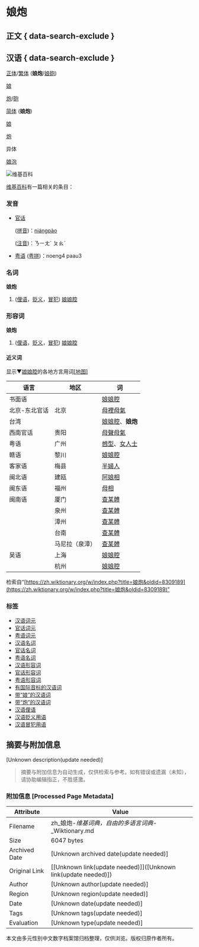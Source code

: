 # 娘炮

## 正文 { data-search-exclude }


## 汉语 { data-search-exclude }

[正体](/wiki/%E6%AD%A3%E9%AB%94 "正体")/[繁体](/wiki/%E7%B9%81%E9%AB%94 "繁体") (**娘炮**/[娘砲](#漢語))

[娘](/wiki/%E5%A8%98#漢語 "娘")

[炮](/wiki/%E7%82%AE#漢語 "炮")/[砲](/wiki/%E7%A0%B2#漢語 "砲")

[简体](/wiki/%E7%B0%A1%E9%AB%94 "简体") (**娘炮**)

[娘](/wiki/%E5%A8%98#漢語 "娘")

[炮](/wiki/%E7%82%AE#漢語 "炮")

异体

[娘泡](/w/index.php?title=%E5%A8%98%E6%B3%A1&action=edit&redlink=1 "娘泡（页面不存在）")

![维基百科](//upload.wikimedia.org/wikipedia/commons/thumb/6/63/Wikipedia-logo.png/32px-Wikipedia-logo.png)

[维基百科](https://zh.wikipedia.org/wiki/zh:%E5%A8%98%E7%82%AE "w:zh:娘炮")有一篇相关的条目：

### 发音

-   [官话](https://zh.wikipedia.org/wiki/%E5%AE%98%E8%A9%B1 "w:官话")
    
    ([拼音](https://zh.wikipedia.org/wiki/%E6%BC%A2%E8%AA%9E%E6%8B%BC%E9%9F%B3 "w:汉语拼音"))：[niángpào](/wiki/ni%C3%A1ngp%C3%A0o "niángpào")
    
    ([注音](https://zh.wikipedia.org/wiki/%E6%B3%A8%E9%9F%B3%E7%AC%A6%E8%99%9F "w:注音符号"))：ㄋㄧㄤˊ ㄆㄠˋ

-   [粤语](https://zh.wikipedia.org/wiki/%E7%B2%B5%E8%AA%9E "w:粤语") ([粤拼](https://zh.wikipedia.org/wiki/%E9%A6%99%E6%B8%AF%E8%AA%9E%E8%A8%80%E5%AD%B8%E5%AD%B8%E6%9C%83%E7%B2%B5%E8%AA%9E%E6%8B%BC%E9%9F%B3%E6%96%B9%E6%A1%88 "w:香港语言学学会粤语拼音方案"))：noeng4 paau3

### 名词

**娘炮**

1.  ([俚语](/wiki/Appendix:Glossary#俚語 "Appendix:Glossary")，[贬义](/wiki/%E8%B2%B6%E7%BE%A9 "贬义")，[冒犯](/wiki/Appendix:Glossary#冒犯 "Appendix:Glossary")) [娘娘腔](/wiki/%E5%A8%98%E5%A8%98%E8%85%94 "娘娘腔")

### 形容词

**娘炮**

1.  ([俚语](/wiki/Appendix:Glossary#俚語 "Appendix:Glossary")，[贬义](/wiki/%E8%B2%B6%E7%BE%A9 "贬义")，[冒犯](/wiki/Appendix:Glossary#冒犯 "Appendix:Glossary")) [娘娘腔](/wiki/%E5%A8%98%E5%A8%98%E8%85%94 "娘娘腔")

#### 近义词

显示▼[娘娘腔](/wiki/%E5%A8%98%E5%A8%98%E8%85%94#漢語 "娘娘腔")的各地方言用词[[地图]](/wiki/Template:Zh-dial-map/%E5%A8%98%E5%A8%98%E8%85%94 "Template:Zh-dial-map/娘娘腔")

| 语言     | 地区 | 词               |
| -------- | ---- | ---------------- |
| 书面语   |      | [娘娘腔](/wiki/%E5%A8%98%E5%A8%98%E8%85%94#漢語 "娘娘腔") |
| 北京-东北官话 | 北京 | [母裡母氣](/w/index.php?title=%E6%AF%8D%E8%A3%A1%E6%AF%8D%E6%B0%A3&action=edit&redlink=1 "母裡母氣（页面不存在）") |
| 台湾     |      | [娘娘腔](/wiki/%E5%A8%98%E5%A8%98%E8%85%94#漢語 "娘娘腔")、**娘炮** |
| 西南官话 | 贵阳 | [母聲母氣](/w/index.php?title=%E6%AF%8D%E8%81%B2%E6%AF%8D%E6%B0%A3&action=edit&redlink=1 "母聲母氣（页面不存在）") |
| 粤语     | 广州 | [乸型](/wiki/%E4%B9%B8%E5%9E%8B#漢語 "乸型")、[女人士](/w/index.php?title=%E5%A5%B3%E4%BA%BA%E5%A3%AB&action=edit&redlink=1 "女人士（页面不存在）") |
| 赣语     | 黎川 | [娘娘腔](/wiki/%E5%A8%98%E5%A8%98%E8%85%94#漢語 "娘娘腔") |
| 客家语   | 梅县 | [半婦人](/w/index.php?title=%E5%8D%8A%E5%A9%A6%E4%BA%BA&action=edit&redlink=1 "半婦人（页面不存在）") |
| 闽北语   | 建瓯 | [阿娘相](/w/index.php?title=%E9%98%BF%E5%A8%98%E7%9B%B8&action=edit&redlink=1 "阿娘相（页面不存在）") |
| 闽东语   | 福州 | [母相](/w/index.php?title=%E6%AF%8D%E7%9B%B8&action=edit&redlink=1 "母相（页面不存在）") |
| 闽南语   | 厦门 | [查某體](/wiki/%E6%9F%A5%E6%9F%90%E9%AB%94#漢語 "查某體") |
|          | 泉州 | [查某體](/wiki/%E6%9F%A5%E6%9F%90%E9%AB%94#漢語 "查某體") |
|          | 漳州 | [查某體](/wiki/%E6%9F%A5%E6%9F%90%E9%AB%94#漢語 "查某體") |
|          | 台南 | [查某體](/wiki/%E6%9F%A5%E6%9F%90%E9%AB%94#漢語 "查某體") |
|          | 马尼拉（泉漳） | [查某體](/wiki/%E6%9F%A5%E6%9F%90%E9%AB%94#漢語 "查某體") |
| 吴语     | 上海 | [娘娘腔](/wiki/%E5%A8%98%E5%A8%98%E8%85%94#漢語 "娘娘腔") |
|          | 杭州 | [娘娘腔](/wiki/%E5%A8%98%E5%A8%98%E8%85%94#漢語 "娘娘腔") |

检索自“[https://zh.wiktionary.org/w/index.php?title=娘炮&oldid=8309189](https://zh.wiktionary.org/w/index.php?title=娘炮&oldid=8309189)”

### 标签

-   [汉语词元](/wiki/Category:%E6%BC%A2%E8%AA%9E%E8%A9%9E%E5%85%83 "Category:漢語詞元")
-   [官话词元](/wiki/Category:%E5%AE%98%E8%A9%B1%E8%A9%9E%E5%85%83 "Category:官話詞元")
-   [粤语词元](/wiki/Category:%E7%B2%B5%E8%AA%9E%E8%A9%9E%E5%85%83 "Category:粵語詞元")
-   [汉语名词](/wiki/Category:%E6%BC%A2%E8%AA%9E%E5%90%8D%E8%A9%9E "Category:漢語名詞")
-   [官话名词](/wiki/Category:%E5%AE%98%E8%A9%B1%E5%90%8D%E8%A9%9E "Category:官話名詞")
-   [粤语名词](/wiki/Category:%E7%B2%B5%E8%AA%9E%E5%90%8D%E8%A9%9E "Category:粵語名詞")
-   [汉语形容词](/wiki/Category:%E6%BC%A2%E8%AA%9E%E5%BD%A2%E5%AE%B9%E8%A9%9E "Category:漢語形容詞")
-   [官话形容词](/wiki/Category:%E5%AE%98%E8%A9%B1%E5%BD%A2%E5%AE%B9%E8%A9%9E "Category:官話形容詞")
-   [粤语形容词](/wiki/Category:%E7%B2%B5%E8%AA%9E%E5%BD%A2%E5%AE%B9%E8%A9%9E "Category:粵語形容詞")
-   [有国际音标的汉语词](/wiki/Category:%E6%9C%89%E5%9C%8B%E9%9A%9B%E9%9F%B3%E6%A8%99%E7%9A%84%E6%BC%A2%E8%AA%9E%E8%A9%9E "Category:有國際音標的漢語詞")
-   [带“娘”的汉语词](/wiki/Category:%E5%B8%B6%E3%80%8C%E5%A8%98%E3%80%8D%E7%9A%84%E6%BC%A2%E8%AA%9E%E8%A9%9E "Category:帶「娘」的漢語詞")
-   [带“炮”的汉语词](/wiki/Category:%E5%B8%B6%E3%80%8C%E7%82%AE%E3%80%8D%E7%9A%84%E6%BC%A2%E8%AA%9E%E8%A9%9E "Category:帶「炮」的漢語詞")
-   [汉语俚语](/wiki/Category:%E6%BC%A2%E8%AA%9E%E4%BF%9A%E8%AA%9E "Category:漢語俚語")
-   [汉语贬义用语](/wiki/Category:%E6%BC%A2%E8%AA%9E%E8%B2%B6%E7%BE%A9%E7%94%A8%E8%AA%9E "Category:漢語貶義用語")
-   [汉语冒犯用语](/wiki/Category:%E6%BC%A2%E8%AA%9E%E5%86%92%E7%8A%AF%E7%94%A8%E8%AA%9E "Category:漢語冒犯用語")
<!-- tcd_original_link https://zh.wiktionary.org/zh-hans/%E5%A8%98%E7%82%AE -->


## 摘要与附加信息

<!-- tcd_abstract -->
[Unknown description(update needed)]
<!-- tcd_abstract_end -->

> 摘要与附加信息为自动生成，仅供检索与参考。如有错误或遗漏（未知），请协助编辑指正，不胜感激。

### 附加信息 [Processed Page Metadata]

| Attribute       | Value                                  |
|-----------------|----------------------------------------|
| Filename        | zh_娘炮-_维基词典，自由的多语言词典_-_Wiktionary.md                             |
| Size            | 6047 bytes                           |
| Archived Date   | [Unknown archived date(update needed)]                             |
| Original Link   | [[Unknown link(update needed)]]([Unknown link(update needed)])                       |
| Author          | [Unknown author(update needed)]                               |
| Region          | [Unknown region(update needed)]                               |
| Date            | [Unknown date(update needed)]                                 |
| Tags            | [Unknown tags(update needed)]                                 |
| Evaluation            | [Unknown type(update needed)]                                 |
<!-- tcd_table_end -->

本文由多元性别中文数字档案馆归档整理，仅供浏览。版权归原作者所有。
